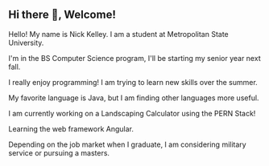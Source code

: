 ## Hi there 👋, Welcome!

Hello! My name is Nick Kelley. I am a student at Metropolitan State University.

I'm in the BS Computer Science program, I'll be starting my senior year next fall. 

I really enjoy programming! I am trying to learn new skills over the summer.

My favorite language is Java, but I am finding other languages more useful.

I am currently working on a Landscaping Calculator using the PERN Stack!

Learning the web framework Angular.

Depending on the job market when I graduate, I am considering military service or pursuing a masters.

<!--
**nksz6/nksz6* is a ✨ _special_ ✨ repository because its `README.md` (this file) appears on your GitHub profile.

Here are some ideas to get you started:

- 🔭 I’m currently working on ...
- 🌱 I’m currently learning ...
- 👯 I’m looking to collaborate on ...
- 🤔 I’m looking for help with ...
- 💬 Ask me about ...
- 📫 How to reach me: ...
- 😄 Pronouns: ...
- ⚡ Fun fact: ...
-->
